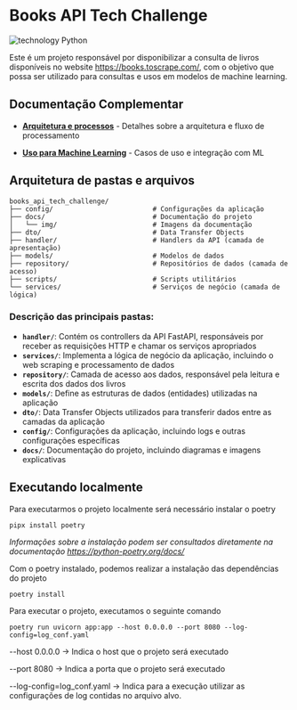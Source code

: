 # Books API Tech Challenge

![technology Python](https://img.shields.io/badge/technology-python>=3.12-yellow.svg)


Este é um projeto responsável por disponibilizar a consulta de livros disponíveis no website https://books.toscrape.com/, com o objetivo que possa ser utilizado para consultas e usos em modelos de machine learning.


## Documentação Complementar

- **[Arquitetura e processos](docs/arquitecture_design.md)** - Detalhes sobre a arquitetura e fluxo de processamento

- **[Uso para Machine Learning](docs/machine_learning_usage.md)** - Casos de uso e integração com ML

## Arquitetura de pastas e arquivos

```
books_api_tech_challenge/
├── config/                         # Configurações da aplicação
├── docs/                           # Documentação do projeto
│   └── img/                        # Imagens da documentação
├── dto/                            # Data Transfer Objects
├── handler/                        # Handlers da API (camada de apresentação)
├── models/                         # Modelos de dados
├── repository/                     # Repositórios de dados (camada de acesso)
├── scripts/                        # Scripts utilitários
└── services/                       # Serviços de negócio (camada de lógica)
```

### Descrição das principais pastas:

- **`handler/`**: Contém os controllers da API FastAPI, responsáveis por receber as requisições HTTP e chamar os serviços apropriados
- **`services/`**: Implementa a lógica de negócio da aplicação, incluindo o web scraping e processamento de dados
- **`repository/`**: Camada de acesso aos dados, responsável pela leitura e escrita dos dados dos livros
- **`models/`**: Define as estruturas de dados (entidades) utilizadas na aplicação
- **`dto/`**: Data Transfer Objects utilizados para transferir dados entre as camadas da aplicação
- **`config/`**: Configurações da aplicação, incluindo logs e outras configurações específicas
- **`docs/`**: Documentação do projeto, incluindo diagramas e imagens explicativas

## Executando localmente

Para executarmos o projeto localmente será necessário instalar o poetry

```
pipx install poetry
```

*Informações sobre a instalação podem ser consultados diretamente na documentação https://python-poetry.org/docs/*

Com o poetry instalado, podemos realizar a instalação das dependências do projeto


```
poetry install
```

Para executar o projeto, executamos o seguinte comando

```
poetry run uvicorn app:app --host 0.0.0.0 --port 8080 --log-config=log_conf.yaml
```

--host 0.0.0.0 -> Indica o host que o projeto será executado

--port 8080 -> Indica a porta que o projeto será executado

--log-config=log_conf.yaml -> Indica para a execução utilizar as configurações de log contidas no arquivo alvo.

